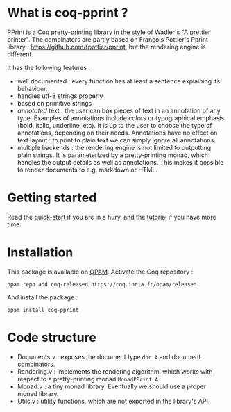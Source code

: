 # What is coq-pprint ?

PPrint is a Coq pretty-printing library in the style of Wadler's "A prettier printer". The combinators are partly based on François Pottier's Pprint library : https://github.com/fpottier/pprint, but the rendering engine is different.

It has the following features :
- well documented : every function has at least a sentence explaining its behaviour.
- handles utf-8 strings properly
- based on primitive strings
- _annotated_ text : the user can box pieces of text in an annotation of any type. Examples of annotations include colors or typographical emphasis (bold, italic, underline, etc). It is up to the user to choose the type of annotations, depending on their needs. Annotations have no effect on text layout : to print to plain text we can simply ignore all annotations.
- multiple backends : the rendering engine is not limited to outputting plain strings. It is parameterized by a pretty-printing monad, which handles the output details as well as annotations. This makes it possible to render documents to e.g. markdown or HTML.

# Getting started
 
Read the [quick-start](https://github.com/MathisBD/coq-pprint/blob/master/tutorials/QuickStart.v) if you are in a hury, and the [tutorial](https://github.com/MathisBD/coq-pprint/blob/master/tutorials/Tutorial.v) if you have more time.

# Installation 

This package is available on [OPAM](https://opam.ocaml.org/). Activate the Coq repository : 
```
opam repo add coq-released https://coq.inria.fr/opam/released
```
And install the package : 
```
opam install coq-pprint
```

# Code structure

- Documents.v : exposes the document type `doc A` and document combinators.
- Rendering.v : implements the rendering algorithm, which works with respect to a pretty-printing monad `MonadPPrint A`.
- Monad.v : a tiny monad library. Eventually we should use a proper monad library.
- Utils.v : utility functions, which are not exported in the library's API.